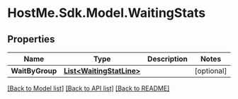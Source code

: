 # HostMe.Sdk.Model.WaitingStats
## Properties

Name | Type | Description | Notes
------------ | ------------- | ------------- | -------------
**WaitByGroup** | [**List&lt;WaitingStatLine&gt;**](WaitingStatLine.md) |  | [optional] 

[[Back to Model list]](../README.md#documentation-for-models) [[Back to API list]](../README.md#documentation-for-api-endpoints) [[Back to README]](../README.md)

